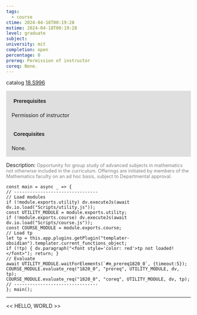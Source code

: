 ```yaml
---
tags:
  - course
ctime: 2024-04-18T00:19:28
mstime: 2024-04-18T00:19:28
level: graduate
subject: 
university: mit
completion: open
percentage: 0
prereq: Permission of instructor
coreq: None.
---
```


catalog [18.S996](http://student.mit.edu/catalog/m18b.html#18.S996)

<span style="display: block; padding: 15px; background-color: rgb(100, 100, 100, 0.2);"><font id="m_prereq1820_0" style="display: block; font-family: Arial, sans-serif; font-weight: bold; padding: 5px">Prerequisites</font><br><span id="prereq1820_0">Permission of instructor</span></span>
<span style="display: block; padding: 15px; background-color: rgb(100, 100, 100, 0.2);"><font id="m_coreq1820_0" style="display: block; font-family: Arial, sans-serif; font-weight: bold; padding: 5px">Corequisites</font><br><span id="coreq1820_0">None.</span></span>

<font style="">Description:</font>
<font style="color: grey; font-size: 0.8rem;">Opportunity for group study of advanced subjects in mathematics not otherwise included in the curriculum. Offerings are initiated by members of the Mathematics faculty on an ad hoc basis, subject to Departmental approval.</font>

```dataviewjs
const main = async _ => {
// --------------------------------
// Load modules
if (!module.exports.utility) dv.executeJs(await dv.io.load("Scripts/utility.js"));
const UTILITY_MODULE = module.exports.utility;
if (!module.exports.course) dv.executeJs(await dv.io.load("Scripts/course.js"));
const COURSE_MODULE = module.exports.course;
// Load tp
let tp = this.app.plugins.getPlugin("templater-obsidian").templater.current_functions_object;
if (!tp) { dv.paragraph("<font style='color: red'>tp not loaded!</font>"); return; }
// Evaluate
await UTILITY_MODULE.waitForElements(`#m_prereq1820_0`, {timeout:5});
COURSE_MODULE.evaluate_req("1820_0", "prereq", UTILITY_MODULE, dv, tp);
COURSE_MODULE.evaluate_req("1820_0", "coreq", UTILITY_MODULE, dv, tp);
// --------------------------------
}; main();
```

---

<< HELLO, WORLD >>
